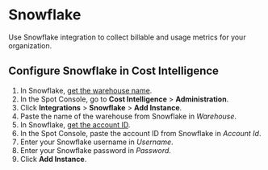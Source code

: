 # Snowflake

Use Snowflake integration to collect billable and usage metrics for your organization.

## Configure Snowflake in Cost Intelligence

1. In Snowflake, [get the warehouse name](https://docs.snowflake.com/en/sql-reference/sql/show-warehouses).
2. In the Spot Console, go to **Cost Intelligence** > **Administration**.
3. Click **Integrations** > **Snowflake** > **Add Instance**.
4. Paste the name of the warehouse from Snowflake in <i>Warehouse</i>.
5. In Snowflake, [get the account ID](https://docs.snowflake.com/en/user-guide/admin-account-identifier).
6. In the Spot Console, paste the account ID from Snowflake in <i>Account Id</i>.
7. Enter your Snowflake username in <i>Username</i>.
8. Enter your Snowflake password in <i>Password</i>.
9. Click **Add Instance**.
